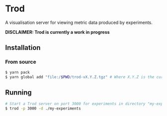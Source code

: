 # Trod

A visualisation server for viewing metric data produced by experiments.

**DISCLAIMER: Trod is currently a work in progress**

## Installation

### From source

```bash
$ yarn pack
$ yarn global add "file:/$PWD/trod-vX.Y.Z.tgz" # Where X.Y.Z is the current version.
```

## Running

```bash
# Start a Trod server on port 3000 for experiments in directory "my-experiments".
$ trod -p 3000 -d ./my-experiments
```

